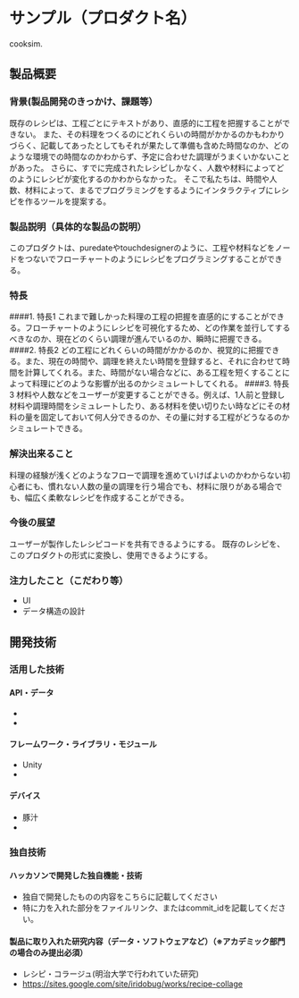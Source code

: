 # サンプル（プロダクト名）
cooksim.
## 製品概要
### 背景(製品開発のきっかけ、課題等）
既存のレシピは、工程ごとにテキストがあり、直感的に工程を把握することができない。
また、その料理をつくるのにどれくらいの時間がかかるのかもわかりづらく、記載してあったとしてもそれが果たして準備も含めた時間なのか、どのような環境での時間なのかわからず、予定に合わせた調理がうまくいかないことがあった。
さらに、すでに完成されたレシピしかなく、人数や材料によってどのようにレシピが変化するのかわからなかった。
そこで私たちは、時間や人数、材料によって、まるでプログラミングをするようにインタラクティブにレシピを作るツールを提案する。
### 製品説明（具体的な製品の説明）
このプロダクトは、puredateやtouchdesignerのように、工程や材料などをノードをつないでフローチャートのようにレシピをプログラミングすることができる。
### 特長
####1. 特長1
これまで難しかった料理の工程の把握を直感的にすることができる。フローチャートのようにレシピを可視化するため、どの作業を並行してするべきなのか、現在どのくらい調理が進んでいるのか、瞬時に把握できる。
####2. 特長2
どの工程にどれくらいの時間がかかるのか、視覚的に把握できる。また、現在の時間や、調理を終えたい時間を登録すると、それに合わせて時間を計算してくれる。また、時間がない場合などに、ある工程を短くすることによって料理にどのような影響が出るのかシミュレートしてくれる。
####3. 特長3
材料や人数などをユーザーが変更することができる。例えば、1人前と登録し材料や調理時間をシミュレートしたり、ある材料を使い切りたい時などにその材料の量を固定しておいて何人分できるのか、その量に対する工程がどうなるのかシミュレートできる。
### 解決出来ること
料理の経験が浅くどのようなフローで調理を進めていけばよいのかわからない初心者にも、慣れない人数の量の調理を行う場合でも、材料に限りがある場合でも、幅広く柔軟なレシピを作成することができる。
### 今後の展望
ユーザーが製作したレシピコードを共有できるようにする。
既存のレシピを、このプロダクトの形式に変換し、使用できるようにする。
### 注力したこと（こだわり等）
* UI
* データ構造の設計

## 開発技術
### 活用した技術
#### API・データ
* 
* 

#### フレームワーク・ライブラリ・モジュール
* Unity
* 

#### デバイス
* 豚汁
* 

### 独自技術
#### ハッカソンで開発した独自機能・技術
* 独自で開発したものの内容をこちらに記載してください
* 特に力を入れた部分をファイルリンク、またはcommit_idを記載してください。

#### 製品に取り入れた研究内容（データ・ソフトウェアなど）（※アカデミック部門の場合のみ提出必須）
* レシピ・コラージュ(明治大学で行われていた研究)
* https://sites.google.com/site/iridobug/works/recipe-collage
